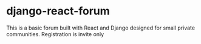 # django-react-forum

This is a basic forum built with React and Django designed for small private communities. Registration is invite only
